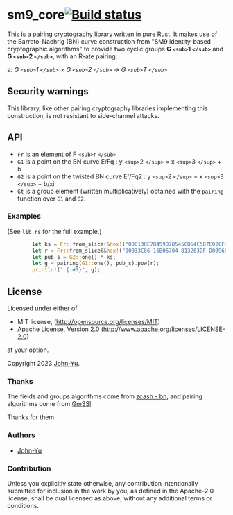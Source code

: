 # sm9_core[![Build status](https://api.travis-ci.org/zcash/bn.svg)](https://travis-ci.org/zcash/bn)

This is a [pairing cryptography](https://en.wikipedia.org/wiki/Pairing-based_cryptography) library written in pure Rust. It makes use of the Barreto-Naehrig (BN) curve construction from "SM9 identity-based  cryptographic algorithms" to provide two cyclic groups **G `<sub>`1 `</sub>`** and **G `<sub>`2 `</sub>`**, with an R-ate pairing:

*e: G `<sub>`1 `</sub>` × G `<sub>`2 `</sub>` → G `<sub>`T `</sub>`*

## Security warnings

This library, like other pairing cryptography libraries implementing this construction, is not resistant to side-channel attacks.

## API

* `Fr` is an element of F `<sub>`r `</sub>`
* `G1` is a point on the BN curve E/Fq : y `<sup>`2 `</sup>` = x `<sup>`3 `</sup>` + b
* `G2` is a point on the twisted BN curve E'/Fq2 : y `<sup>`2 `</sup>` = x `<sup>`3 `</sup>` + b/xi
* `Gt` is a group element (written multiplicatively) obtained with the `pairing` function over `G1` and `G2`.

### Examples

(See `lib.rs` for the full example.)

```rust
        let ks = Fr::from_slice(&hex!("000130E78459D78545CB54C587E02CF480CE0B66340F319F348A1D5B1F2DC5F4")).unwrap();
        let r = Fr::from_slice(&hex!("00033C86 16B06704 813203DF D0096502 2ED15975 C662337A ED648835 DC4B1CBE")).unwrap();
        let pub_s = G2::one() * ks;
        let g = pairing(G1::one(), pub_s).pow(r);
        println!(" {:#?}", g);

```

## License

Licensed under either of

* MIT license, (http://opensource.org/licenses/MIT)
* Apache License, Version 2.0 (http://www.apache.org/licenses/LICENSE-2.0)

at your option.

Copyright 2023 [John-Yu](https://github.com/John-Yu). 

### Thanks

The fields and groups algorithms come from [zcash - bn](https://github.com/zcash-hackworks/bn), and pairing algorithms come from [GmSSl](https://github.com/guanzhi/GmSSL). 

Thanks for them.

### Authors

* [John-Yu](https://github.com/John-Yu)

### Contribution

Unless you explicitly state otherwise, any contribution intentionally
submitted for inclusion in the work by you, as defined in the Apache-2.0
license, shall be dual licensed as above, without any additional terms or
conditions.
